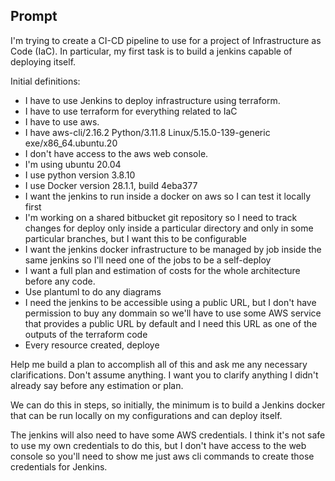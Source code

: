 ## Prompt

I'm trying to create a CI-CD pipeline to use for a project of Infrastructure as Code (IaC). In particular, my first task is to build a jenkins capable of deploying itself.

Initial definitions:
- I have to use Jenkins to deploy infrastructure using terraform.
- I have to use terraform for everything related to IaC
- I have to use aws.
- I have aws-cli/2.16.2 Python/3.11.8 Linux/5.15.0-139-generic exe/x86_64.ubuntu.20
- I don't have access to the aws web console.
- I'm using ubuntu 20.04
- I use python version 3.8.10
- I use Docker version 28.1.1, build 4eba377
- I want the jenkins to run inside a docker on aws so I can test it locally first
- I'm working on a shared bitbucket git repository so I need to track changes for deploy only inside a particular directory and only in some particular branches, but I want this to be configurable
- I want the jenkins docker infrastructure to be managed by job inside the same jenkins so I'll need one of the jobs to be a self-deploy
- I want a full plan and estimation of costs for the whole architecture before any code.
- Use plantuml to do any diagrams
- I need the jenkins to be accessible using a public URL, but I don't have permission to buy any dommain  so we'll have to use some AWS service that provides a public URL by default and I need this URL as one of the outputs of the terraform code
- Every resource created, deploye


Help me build a plan to accomplish all of this and ask me any necessary clarifications. Don't assume anything. I want you to clarify anything I didn't already say before any estimation or plan.

We can do this in steps, so initially, the minimum is to build a Jenkins docker that can be run locally on my configurations and can deploy itself.

The jenkins will also need to have some AWS credentials. I think it's not safe to use my own credentials to do this, but I don't have access to the web console so you'll need to show me just aws cli commands to create those credentials for Jenkins.


